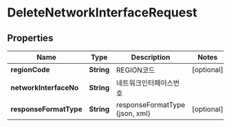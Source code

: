 
# DeleteNetworkInterfaceRequest

## Properties
Name | Type | Description | Notes
------------ | ------------- | ------------- | -------------
**regionCode** | **String** | REGION코드 |  [optional]
**networkInterfaceNo** | **String** | 네트워크인터페이스번호 | 
**responseFormatType** | **String** | responseFormatType {json, xml} |  [optional]



